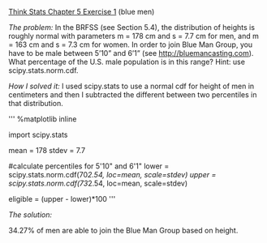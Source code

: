 [Think Stats Chapter 5 Exercise 1](http://greenteapress.com/thinkstats2/html/thinkstats2006.html#toc50) (blue men)

*The problem:* In the BRFSS (see Section 5.4), the distribution of heights is
roughly normal with parameters m = 178 cm and s = 7.7 cm for men,
and m = 163 cm and s = 7.3 cm for women.
In order to join Blue Man Group, you have to be male between 5’10” and
6’1” (see http://bluemancasting.com). What percentage of the U.S. male
population is in this range? Hint: use scipy.stats.norm.cdf.

*How I solved it:* I used scipy.stats to use a normal cdf for height of men in centimeters and then I subtracted the different between two percentiles in that distribution. 

'''
%matplotlib inline

import scipy.stats

mean = 178
stdev = 7.7

 #calculate percentiles for 5'10" and 6'1"
lower = scipy.stats.norm.cdf(70*2.54, loc=mean, scale=stdev)
upper = scipy.stats.norm.cdf(73*2.54, loc=mean, scale=stdev)

eligible = (upper - lower)*100
'''

*The solution:*

34.27% of men are able to join the Blue Man Group based on height. 